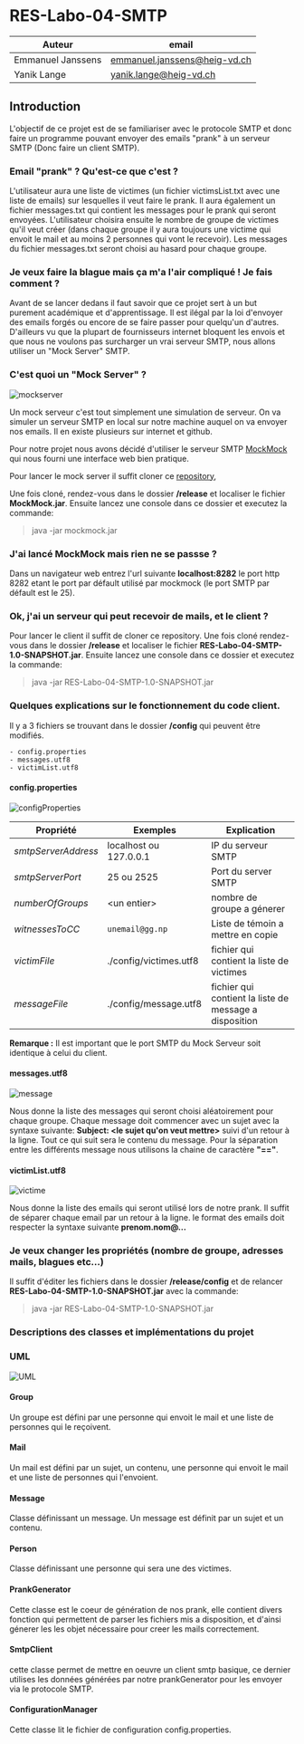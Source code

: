 
# RES-Labo-04-SMTP

|Auteur|email|
|-----------------|--------------|
| Emmanuel Janssens | emmanuel.janssens@heig-vd.ch|
| Yanik Lange | yanik.lange@heig-vd.ch

## Introduction

L'objectif de ce projet est de se familiariser avec le protocole SMTP et donc faire un programme pouvant envoyer des emails "prank" à un serveur SMTP (Donc faire un client SMTP).
 

### Email "prank" ? Qu'est-ce que c'est ?

L'utilisateur aura une liste de victimes (un fichier victimsList.txt avec une liste de emails) sur lesquelles il veut faire le prank. Il aura également un fichier messages.txt qui contient les messages pour le prank qui seront envoyées.
L'utilisateur choisira ensuite le nombre de groupe de victimes qu'il veut créer (dans chaque groupe il y aura toujours une victime qui envoit le mail et au moins 2 personnes qui vont le recevoir). Les messages du fichier messages.txt seront choisi au hasard pour chaque groupe.


### Je veux faire la blague mais ça m'a l'air compliqué ! Je fais comment ?

Avant de se lancer dedans il faut savoir que ce projet sert à un but purement académique et d'apprentissage. Il est ilégal par la loi d'envoyer des emails forgés ou encore de se faire passer pour quelqu'un d'autres. D'ailleurs vu que la plupart de fournisseurs internet bloquent les envois et que nous ne voulons pas surcharger un vrai serveur SMTP, nous allons utiliser un "Mock Server" SMTP.

### C'est quoi un "Mock Server" ?
![mockserver](images/mockmock.PNG)

Un mock serveur c'est tout simplement une simulation de serveur. On va simuler un serveur SMTP en local sur notre machine auquel on va envoyer nos emails.
Il en existe plusieurs sur internet et github. 

Pour notre projet nous avons décidé d'utiliser le serveur SMTP [MockMock](https://github.com/tweakers/MockMock) qui nous fourni une interface web bien pratique.

Pour lancer le mock server il suffit cloner ce [repository](https://github.com/DominiqueComte/MockMock),

Une fois cloné, rendez-vous dans le dossier **/release** et localiser le fichier **MockMock.jar**.
Ensuite lancez une console dans ce dossier et executez la commande:
>java -jar mockmock.jar

### J'ai lancé MockMock mais rien ne se passse ?

Dans un navigateur web entrez l'url suivante **localhost:8282** le port http 8282 etant le port par défault utilisé par mockmock (le port SMTP par défault est le 25).

### Ok, j'ai un serveur qui peut recevoir de mails, et le client ?

Pour lancer le client il suffit de cloner ce repository.
Une fois cloné rendez-vous dans le dossier **/release** et localiser le fichier **RES-Labo-04-SMTP-1.0-SNAPSHOT.jar**.
Ensuite lancez une console dans ce dossier et executez la commande:
>java -jar RES-Labo-04-SMTP-1.0-SNAPSHOT.jar

### Quelques explications sur le fonctionnement du code client.
Il y a 3 fichiers se trouvant dans le dossier **/config** qui peuvent être modifiés.

    - config.properties
    - messages.utf8
    - victimList.utf8


#### config.properties
![configProperties](images/properties.PNG)


|Propriété               |Exemples                          |Explication
|----------------    |-------------------------------|-----------------------------|
|*smtpServerAddress*| localhost ou 127.0.0.1        |  IP du serveur SMTP  |
|*smtpServerPort*   | 25 ou 2525                    |Port du server SMTP |
|*numberOfGroups*   |\<un entier\>                  |nombre de groupe a génerer |
| *witnessesToCC*    | `unemail@gg.np`               |Liste de témoin a mettre en copie|
|*victimFile*|./config/victimes.utf8|fichier qui contient la liste de victimes|
|*messageFile*|./config/message.utf8|fichier qui contient la liste de message a disposition|

**Remarque :** Il est important que le port SMTP du Mock Serveur soit identique à celui du client.


#### messages.utf8
![message](images/message.PNG)

Nous donne la liste des messages qui seront choisi aléatoirement pour chaque groupe.
Chaque message doit commencer avec un sujet avec la syntaxe suivante:  **Subject: <le sujet qu'on veut mettre>** suivi d'un retour à la ligne. Tout ce qui suit sera le contenu du message.
Pour la séparation entre les différents message nous utilisons la chaine de caractère **"=="**.

#### victimList.utf8
![victime](images/victimes.PNG)

Nous donne la liste des emails qui seront utilisé lors de notre prank. Il suffit de séparer chaque email par un retour à la ligne.
le format des emails doit respecter la syntaxe suivante **prenom.nom@...**

### Je veux changer les propriétés (nombre de groupe, adresses mails, blagues etc...)
Il suffit d'éditer les fichiers dans le dossier **/release/config** et de relancer **RES-Labo-04-SMTP-1.0-SNAPSHOT.jar** avec la commande:
>java -jar RES-Labo-04-SMTP-1.0-SNAPSHOT.jar


### Descriptions des classes et implémentations du projet
### UML
![UML](images/UML.png)

#### Group

Un groupe est défini par une personne qui envoit le mail et une liste de personnes qui le reçoivent.

#### Mail

Un mail est défini par un sujet, un contenu, une personne qui envoit le mail et une liste de personnes qui l'envoient.

#### Message

Classe définissant un message. Un message est définit par un sujet et un contenu.

#### Person

Classe définissant une personne qui sera une des victimes.

#### PrankGenerator

Cette classe est le coeur de génération de nos prank, elle contient divers fonction qui permettent de parser les fichiers
mis a disposition, et d'ainsi génerer les les objet nécessaire pour creer les mails correctement.

#### SmtpClient

cette classe permet de mettre en oeuvre un client smtp basique, ce dernier utilises les données générées par 
notre prankGenerator pour les envoyer via le protocole SMTP.

#### ConfigurationManager

Cette classe lit le fichier de configuration config.properties.
